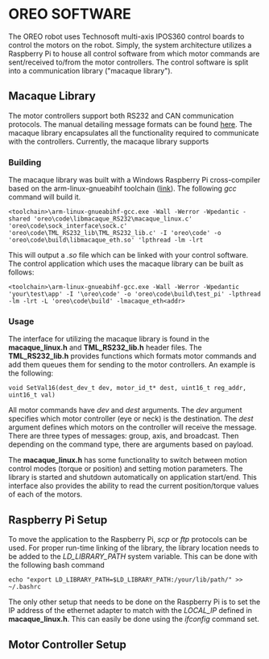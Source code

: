 # OREO SOFTWARE
The OREO robot uses Technosoft multi-axis IPOS360 control boards to control the motors on the robot. Simply, the system architecture utilizes a Raspberry Pi to house all control software from which motor commands are sent/received to/from the motor controllers. The control software is split into a communication library ("macaque library"). 

## Macaque Library
The motor controllers support both RS232 and CAN communication protocols. The manual detailing message formats can be found [here](https://www.technosoftmotion.com/ESM-um-html/index.html?tml_electronic_gearing_mode.htm). The macaque library encapsulates all the functionality required to communicate with the controllers. Currently, the macaque library supports 

### Building
The macaque library was built with a Windows Raspberry Pi cross-compiler based on the arm-linux-gnueabihf toolchain ([link](https://gnutoolchains.com/raspberry/)). The following *gcc* command will build it.

    <toolchain>\arm-linux-gnueabihf-gcc.exe -Wall -Werror -Wpedantic -shared 'oreo\code\libmacaque_RS232\macaque_linux.c' 'oreo\code\sock_interface\sock.c' 'oreo\code\TML_RS232_lib\TML_RS232_lib.c' -I 'oreo\code' -o 'oreo\code\build\libmacaque_eth.so' 'lpthread -lm -lrt
    
This will output a *.so* file which can be linked with your control software. The control application which uses the macaque library can be built as follows:

    <toolchain>\arm-linux-gnueabihf-gcc.exe -Wall -Werror -Wpedantic 'your\test\app' -I '\oreo\code' -o 'oreo\code\build\test_pi' -lpthread -lm -lrt -L 'oreo\code\build' -lmacaque_eth<addr>

### Usage
The interface for utilizing the macaque library is found in the **macaque\_linux.h** and **TML\_RS232\_lib.h** header files. 
The **TML\_RS232\_lib.h** provides functions which formats motor commands and add them queues them for sending to the motor controllers. An example is the following: 

    void SetVal16(dest_dev_t dev, motor_id_t* dest, uint16_t reg_addr, uint16_t val)

All motor commands have *dev* and *dest* arguments. The *dev* argument specifies which motor controller (eye or neck) is the destination. The *dest* argument defines which motors on the controller will receive the message. There are three types of messages: group, axis, and broadcast. Then depending on the command type, there are arguments based on payload.

The **macaque\_linux.h** has some functionality to switch between motion control modes (torque or position) and setting motion parameters. The library is started and shutdown automatically on application start/end. This interface also provides the ability to read the current position/torque values of each of the motors.

## Raspberry Pi Setup
To move the application to the Raspberry Pi, *scp* or *ftp* protocols can be used. For proper run-time linking of the library, the library location needs to be added to the *LD\_LIBRARY\_PATH* system variable. This can be done with the following bash command

    echo "export LD_LIBRARY_PATH=$LD_LIBRARY_PATH:/your/lib/path/" >> ~/.bashrc

The only other setup that needs to be done on the Raspberry Pi is to set the IP address of the ethernet adapter to match with the *LOCAL_IP* defined in **macaque\_linux.h**. This can easily be done using the *ifconfig* command set.

## Motor Controller Setup

